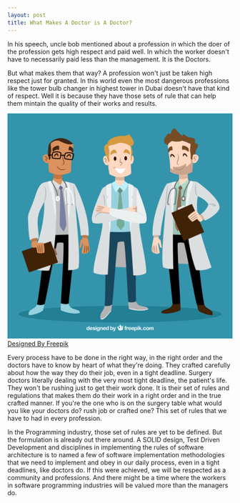 ```yaml
---
layout: post
title: What Makes A Doctor is A Doctor?
---
```


In his speech, uncle bob mentioned about a profession in which the doer of the profession gets high respect and paid well. In which the worker doesn't have to necessarily paid less than the management. It is the Doctors.

But what makes them that way? A profession won't just be taken high respect just for granted. In this world even the most dangerous professions like the tower bulb changer in highest tower in Dubai doesn't have that kind of respect. Well it is because they have those sets of rule that can help them mintain the quality of their works and results.

![_config.yml](/images/Doctors.jpg)
[Designed By Freepik](https://www.freepik.com/free-vector/hand-drwan-smiley-doctors_1224224.htm)

Every process have to be done in the right way, in the right order and the doctors have to know by heart of what they're doing. They crafted carefully about how the way they do their job, even in a tight deadline. Surgery doctors literally dealing with the very most tight deadline, the patient's life. They won't be rushing just to get their work done. It is their set of rules and regulations that makes them do their work in a right order and in the true crafted manner. If you're the one who is on the surgery table what would you like your doctors do? rush job or crafted one? This set of rules that we have to had in every profession.

In the Programming industry, those set of rules are yet to be defined. But the formulation is already out there around. A SOLID design, Test Driven Development and disciplines in implementing the rules of software architecture is to named a few of software implementation methodologies that we need to implement and obey in our daily process, even in a tight deadlines, like doctors do. If this were achieved, we will be respected as a community and professions. And there might be a time where the workers in software programming industries will be valued more than the managers do.